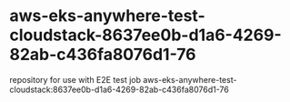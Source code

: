 # aws-eks-anywhere-test-cloudstack-8637ee0b-d1a6-4269-82ab-c436fa8076d1-76
repository for use with E2E test job aws-eks-anywhere-test-cloudstack:8637ee0b-d1a6-4269-82ab-c436fa8076d1-76
